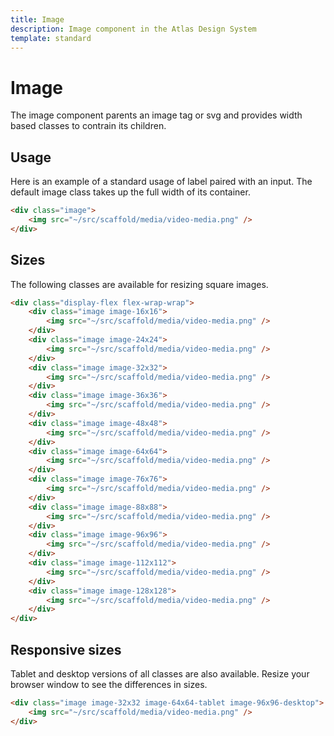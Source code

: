 ```yaml
---
title: Image
description: Image component in the Atlas Design System
template: standard
---
```


# Image

The image component parents an image tag or svg and provides width based classes to contrain its children.

## Usage

Here is an example of a standard usage of label paired with an input. The default image class takes up the full width of its container.

```html
<div class="image">
	<img src="~/src/scaffold/media/video-media.png" />
</div>
```

## Sizes

The following classes are available for resizing square images.

```html
<div class="display-flex flex-wrap-wrap">
	<div class="image image-16x16">
		<img src="~/src/scaffold/media/video-media.png" />
	</div>
	<div class="image image-24x24">
		<img src="~/src/scaffold/media/video-media.png" />
	</div>
	<div class="image image-32x32">
		<img src="~/src/scaffold/media/video-media.png" />
	</div>
	<div class="image image-36x36">
		<img src="~/src/scaffold/media/video-media.png" />
	</div>
	<div class="image image-48x48">
		<img src="~/src/scaffold/media/video-media.png" />
	</div>
	<div class="image image-64x64">
		<img src="~/src/scaffold/media/video-media.png" />
	</div>
	<div class="image image-76x76">
		<img src="~/src/scaffold/media/video-media.png" />
	</div>
	<div class="image image-88x88">
		<img src="~/src/scaffold/media/video-media.png" />
	</div>
	<div class="image image-96x96">
		<img src="~/src/scaffold/media/video-media.png" />
	</div>
	<div class="image image-112x112">
		<img src="~/src/scaffold/media/video-media.png" />
	</div>
	<div class="image image-128x128">
		<img src="~/src/scaffold/media/video-media.png" />
	</div>
</div>
```

## Responsive sizes

Tablet and desktop versions of all classes are also available. Resize your browser window to see the differences in sizes.

```html
<div class="image image-32x32 image-64x64-tablet image-96x96-desktop">
	<img src="~/src/scaffold/media/video-media.png" />
</div>
```
